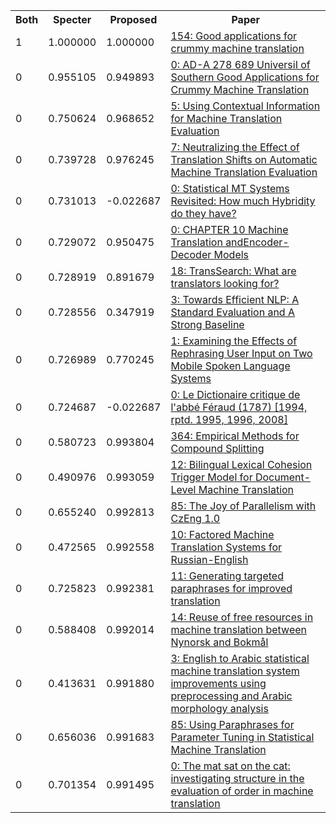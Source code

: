 <html><table><tr>
<th>Both</th>
<th>Specter</th>
<th>Proposed</th>
<th>Paper</th>
</tr>
<tr>
<td>1</td>
<td>1.000000</td>
<td>1.000000</td>
<td><a href="https://www.semanticscholar.org/paper/c0e1753473752a231443fc368962582542b8fdf7">154: Good applications for crummy machine translation</a></td>
</tr>
<tr>
<td>0</td>
<td>0.955105</td>
<td>0.949893</td>
<td><a href="https://www.semanticscholar.org/paper/e7e00a26450173dd746c4080216e69bec633aefc">0: AD-A 278 689 UniversiI of Southern Good Applications for Crummy Machine Translation</a></td>
</tr>
<tr>
<td>0</td>
<td>0.750624</td>
<td>0.968652</td>
<td><a href="https://www.semanticscholar.org/paper/4183c0747979d339fbc58d3a861e5a1138a9e1b5">5: Using Contextual Information for Machine Translation Evaluation</a></td>
</tr>
<tr>
<td>0</td>
<td>0.739728</td>
<td>0.976245</td>
<td><a href="https://www.semanticscholar.org/paper/f07606368920cee49e25c56c9fb12436c10e6afc">7: Neutralizing the Effect of Translation Shifts on Automatic Machine Translation Evaluation</a></td>
</tr>
<tr>
<td>0</td>
<td>0.731013</td>
<td>-0.022687</td>
<td><a href="https://www.semanticscholar.org/paper/1d7e2076258e217d9e66f0948fb299fea913f833">0: Statistical MT Systems Revisited: How much Hybridity do they have?</a></td>
</tr>
<tr>
<td>0</td>
<td>0.729072</td>
<td>0.950475</td>
<td><a href="https://www.semanticscholar.org/paper/40c66f5e208f6b88824fdde7451f8efbbdbe13a2">0: CHAPTER 10 Machine Translation andEncoder-Decoder Models</a></td>
</tr>
<tr>
<td>0</td>
<td>0.728919</td>
<td>0.891679</td>
<td><a href="https://www.semanticscholar.org/paper/2db104e7aef37876d1bb06488395e5125093cb46">18: TransSearch: What are translators looking for?</a></td>
</tr>
<tr>
<td>0</td>
<td>0.728556</td>
<td>0.347919</td>
<td><a href="https://www.semanticscholar.org/paper/8d911c2be6b68771cc1dae24fd3c5c5dc5261e81">3: Towards Efficient NLP: A Standard Evaluation and A Strong Baseline</a></td>
</tr>
<tr>
<td>0</td>
<td>0.726989</td>
<td>0.770245</td>
<td><a href="https://www.semanticscholar.org/paper/38d1395febc4f5077d6d18d31be7caaabbc1627d">1: Examining the Effects of Rephrasing User Input on Two Mobile Spoken Language Systems</a></td>
</tr>
<tr>
<td>0</td>
<td>0.724687</td>
<td>-0.022687</td>
<td><a href="https://www.semanticscholar.org/paper/c502df71c40a13291438dcaf8db8b27d69d176eb">0: Le Dictionaire critique de l'abbé Féraud (1787) [1994, rptd. 1995, 1996, 2008]</a></td>
</tr>
<tr>
<td>0</td>
<td>0.580723</td>
<td>0.993804</td>
<td><a href="https://www.semanticscholar.org/paper/cdaae7a8f0db8b280266606004f1c6f164a13f6d">364: Empirical Methods for Compound Splitting</a></td>
</tr>
<tr>
<td>0</td>
<td>0.490976</td>
<td>0.993059</td>
<td><a href="https://www.semanticscholar.org/paper/e09df16ea8ba7ea465d6071bd27d891b33314781">12: Bilingual Lexical Cohesion Trigger Model for Document-Level Machine Translation</a></td>
</tr>
<tr>
<td>0</td>
<td>0.655240</td>
<td>0.992813</td>
<td><a href="https://www.semanticscholar.org/paper/62563ffee9396a2601b2293690e6498545817210">85: The Joy of Parallelism with CzEng 1.0</a></td>
</tr>
<tr>
<td>0</td>
<td>0.472565</td>
<td>0.992558</td>
<td><a href="https://www.semanticscholar.org/paper/6d2d4f8f51193fce40e5ea6721e9e3af09c64fa8">10: Factored Machine Translation Systems for Russian-English</a></td>
</tr>
<tr>
<td>0</td>
<td>0.725823</td>
<td>0.992381</td>
<td><a href="https://www.semanticscholar.org/paper/a5a8e701fc16a90640dc2cff9288aaf42cdd2fc9">11: Generating targeted paraphrases for improved translation</a></td>
</tr>
<tr>
<td>0</td>
<td>0.588408</td>
<td>0.992014</td>
<td><a href="https://www.semanticscholar.org/paper/a63e4d7fc0c83b27dc9a656ce4f0bce448ae92e8">14: Reuse of free resources in machine translation between Nynorsk and Bokmål</a></td>
</tr>
<tr>
<td>0</td>
<td>0.413631</td>
<td>0.991880</td>
<td><a href="https://www.semanticscholar.org/paper/631a52bcf86d342a930360d2a195cddad651a9fd">3: English to Arabic statistical machine translation system improvements using preprocessing and Arabic morphology analysis</a></td>
</tr>
<tr>
<td>0</td>
<td>0.656036</td>
<td>0.991683</td>
<td><a href="https://www.semanticscholar.org/paper/7ecf212e3ab4413dfea6a179f36565fe0d028616">85: Using Paraphrases for Parameter Tuning in Statistical Machine Translation</a></td>
</tr>
<tr>
<td>0</td>
<td>0.701354</td>
<td>0.991495</td>
<td><a href="https://www.semanticscholar.org/paper/8fb0b47b89aa0e2ac286f43eda67f8ae7120fc49">0: The mat sat on the cat: investigating structure in the evaluation of order in machine translation</a></td>
</tr>
</table></html>
